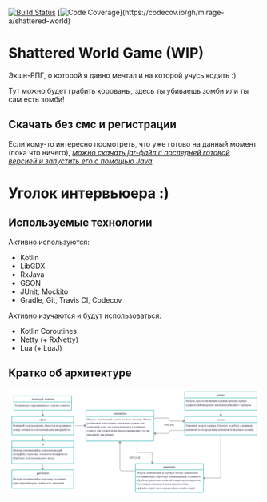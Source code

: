 [![Build Status](https://travis-ci.org/mirage-a/shattered-world.svg?branch=dev)](https://travis-ci.org/mirage-a/shattered-world)
[![Code Coverage](https://codecov.io/gh/mirage-a/shattered-world/branch/dev/graphs/badge.svg?)](https://codecov.io/gh/mirage-a/shattered-world)


# Shattered World Game (WIP)

Экшн-РПГ, о которой я давно мечтал и на которой учусь кодить :)

Тут можно будет грабить корованы, здесь ты убиваешь зомби или ты сам есть зомби!
    
## Скачать без смс и регистрации

Если кому-то интересно посмотреть, что уже готово на данный момент (пока что ничего), *[можно скачать jar-файл с последней готовой версией и запустить его с помощью Java]( https://github.com/Mirage-A/Shattered-World/raw/master/Shattered-World.jar)*.

# Уголок интервьюера :)

## Используемые технологии

Активно используются:
 - Kotlin
 - LibGDX
 - RxJava
 - GSON
 - JUnit, Mockito
 - Gradle, Git, Travis CI, Codecov
 
Активно изучаются и будут использоваться:
 - Kotlin Coroutines
 - Netty (+ RxNetty)
 - Lua (+ LuaJ)

## Кратко об архитектуре

![](arch.png)
